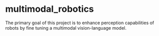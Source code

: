 # multimodal_robotics
The primary goal of this project is to enhance perception capabilities of robots by fine tuning a multimodal vision-language model. 
